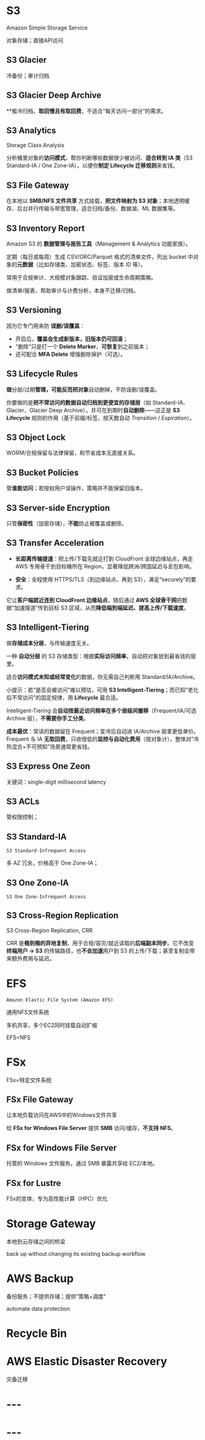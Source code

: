 # S3

Amazon Simple Storage Service

对象存储；直接API访问

## S3 Glacier

冷备份；审计归档



## S3 Glacier Deep Archive

**极冷归档，**取回慢且有取回费**，不适合“每天访问一部分”的需求。



## S3 Analytics

Storage Class Analysis

分析桶里对象的**访问模式**，帮你判断哪些数据很少被访问、**适合转到 IA 类**（S3 Standard-IA / One Zone-IA），以便你**制定 Lifecycle 迁移规则**来省钱。



## S3 File Gateway

在本地以 **SMB/NFS 文件共享** 方式挂载，**把文件映射为 S3 对象**；本地透明缓存、后台并行传输与带宽管理，适合归档/备份、数据湖、ML 数据集等。



## S3 Inventory Report

Amazon S3 的 **数据管理与报告工具**（Management & Analytics 功能家族）。

定期（每日或每周）生成 CSV/ORC/Parquet 格式的清单文件，列出 bucket 中对象的**元数据**（比如存储类、加密状态、标签、版本 ID 等）。

常用于合规审计、大规模对象跟踪、验证加密或生命周期策略。

做清单/报表，帮助审计与计费分析，本身不迁移/归档。





## S3 Versioning

因为它专门用来防 **误删/误覆盖**：

- 开启后，**覆盖会生成新版本，旧版本仍可回滚**；
- “删除”只是打一个 **Delete Marker**，**可恢复**到之前版本；
- 还可配合 **MFA Delete** 增强删除保护（可选）。



## S3 Lifecycle Rules

**做**分层/过期**管理，可能反而把对象**自动删掉，不防误删/误覆盖。

你要做的是**把不常访问的数据自动归档到更便宜的存储层**（如 Standard-IA、Glacier、Glacier Deep Archive），并可在到期时**自动删除**——这正是 **S3 Lifecycle** 规则的作用（基于前缀/标签，按天数自动 *Transition* / *Expiration*）。



## S3 Object Lock

WORM/合规保留与法律保留，和节省成本无直接关系。



## S3 Bucket Policies

管**谁能访问**；若授权用户误操作，策略并不能保留旧版本。

## S3 Server-side Encryption

只管**保密性**（加密存储），**不能**防止被覆盖或删除。



## S3 Transfer Acceleration

- **长距离传输提速**：把上传/下载先就近打到 CloudFront 全球边缘站点，再走 AWS 专用骨干到目标桶所在 Region，显著降低跨洲/跨国延迟与丢包影响。

- **安全**：全程使用 HTTPS/TLS（到边缘站点、再到 S3），满足“securely”的要求。

它让**客户端就近连到 CloudFront 边缘站点**，随后通过 **AWS 全球骨干网**把数据“加速隧道”传到目标 S3 区域，从而**降低端到端延迟、提高上传/下载速度**。



## S3 Intelligent-Tiering 

做**存储成本分层**，与传输速度无关。

一种 **自动分层** 的 S3 存储类型：根据**实际访问频率**，自动把对象放到最省钱的层里。

适合**访问模式未知或经常变化**的数据，你无需自己判断用 Standard/IA/Archive。

小提示：若“是否会被访问”难以预估，可用 **S3 Intelligent-Tiering**；而已知“老化后不常访问”的固定规律，用 **Lifecycle** 最合适。

Intelligent-Tiering 会**自动按最近访问频率在多个层级间搬移**（Frequent/IA/可选 Archive 层），**不需要你手工分类**。

**成本最优**：常读的数据留在 Frequent；变冷后自动进 IA/Archive 层拿更低单价。Frequent 与 IA **无取回费**，只收很低的**监控与自动化费用**（按对象计），整体对“冷热混合+不可预知”场景通常更省钱。



## S3 Express One Zeon

关键词：single-digit millisecond latency

## S3 ACLs

管权限控制；

## S3 Standard-IA

`S3 Standard-Infrequent Access`

多 AZ 冗余，价格高于 One Zone-IA；



## S3 One Zone-IA

`S3 One Zone-Infrequent Access`



## S3 Cross-Region Replication

S3 Cross-Region Replication, CRR

CRR 是**桶到桶的异地复制**，用于合规/容灾/就近读取的**后端副本同步**。它不改变**终端用户 → S3** 的传输路径，也**不会加速**用户到 S3 的上传/下载；甚至复制会带来额外费用与延迟。

# EFS

`Amazon Elastic File System (Amazon EFS)`

通用NFS文件系统

多机共享，多个EC2同时挂载自动扩缩

EFS=NFS 

# FSx

FSx=特定文件系统



## FSx File Gateway

让本地负载访问在AWS中的Windows文件共享

给 **FSx for Windows File Server** 提供 **SMB** 访问/缓存，**不支持 NFS**。



## FSx for Windows File Server

托管的 Windows 文件服务，通过 SMB 暴露共享给 EC2/本地。

## FSx for Lustre

FSx的变体，专为高性能计算（HPC）优化

# Storage Gateway

本地到云存储之间的桥梁

back up without changing its existing backup workflow

# AWS Backup

备份服务；不提供存储；提供“策略+调度”

automate data protection

# Recycle Bin

# AWS Elastic Disaster Recovery

灾备迁移

# ---

# ---















